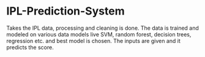 # IPL-Prediction-System
Takes the IPL data, processing and cleaning is done. The data is trained and modeled on various data models live SVM, random forest, decision trees, regression etc. and best model is chosen. The inputs are given and it predicts the score. 

